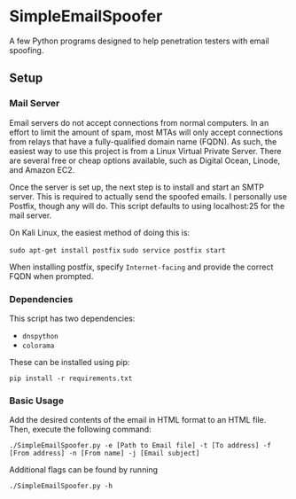 # SimpleEmailSpoofer
A few Python programs designed to help penetration testers with email spoofing.

## Setup

### Mail Server
Email servers do not accept connections from normal computers. In an effort to limit the amount of spam, 
most MTAs will only accept connections from relays that have a fully-qualified domain name (FQDN). 
As such, the easiest way to use this project is from a Linux Virtual Private Server. There are several
free or cheap options available, such as Digital Ocean, Linode, and Amazon EC2.

Once the server is set up, the next step is to install and start an SMTP server. This is required to actually send
the spoofed emails. I personally use Postfix, though any will do. This script defaults to using localhost:25
for the mail server.

On Kali Linux, the easiest method of doing this is:

`sudo apt-get install postfix`
`sudo service postfix start`

When installing postfix, specify `Internet-facing` and provide the correct FQDN when prompted.

### Dependencies
This script has two dependencies:

- `dnspython`
- `colorama`

These can be installed using pip:

`pip install -r requirements.txt`

### Basic Usage

Add the desired contents of the email in HTML format to an HTML file. Then, execute the following command: 

`./SimpleEmailSpoofer.py -e [Path to Email file] -t [To address] -f [From address] -n [From name] -j [Email subject]`

Additional flags can be found by running

`./SimpleEmailSpoofer.py -h`
